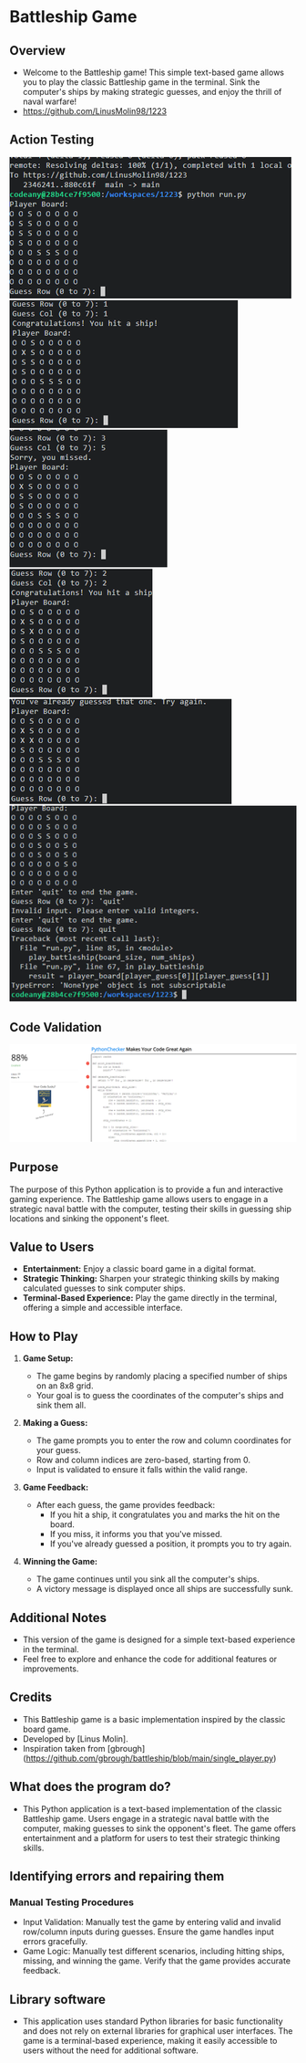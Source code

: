 # Battleship Game

## Overview

- Welcome to the Battleship game! This simple text-based game allows you to play the classic Battleship game in the terminal. Sink the computer's ships by making strategic guesses, and enjoy the thrill of naval warfare!
- https://github.com/LinusMolin98/1223

## Action Testing
![Action testing step one - Getting board visible](screenshots/stepone.png)
![Action testing step two - Typing Row and Column wich result in a hit](screenshots/steptwo.png)
![Action testing step three - Doing the same action as before but resulting in a miss](screenshots/stepthree.png)
![Action testing step four - Hit ship again](screenshots/stepfour.png)
![Action testing step five - Guessing the same (c,r) as before wich resulted in a error message](screenshots/stepfive.png)
![Action testing step six - Quitting the game and getting an active response from the system](screenshots/stepsix.png)

## Code Validation
![Code running through validation](screenshots/validating_code.png)

## Purpose

The purpose of this Python application is to provide a fun and interactive gaming experience. The Battleship game allows users to engage in a strategic naval battle with the computer, testing their skills in guessing ship locations and sinking the opponent's fleet.

## Value to Users

- **Entertainment:** Enjoy a classic board game in a digital format.
- **Strategic Thinking:** Sharpen your strategic thinking skills by making calculated guesses to sink computer ships.
- **Terminal-Based Experience:** Play the game directly in the terminal, offering a simple and accessible interface.

## How to Play

1. **Game Setup:**
   - The game begins by randomly placing a specified number of ships on an 8x8 grid.
   - Your goal is to guess the coordinates of the computer's ships and sink them all.

2. **Making a Guess:**
   - The game prompts you to enter the row and column coordinates for your guess.
   - Row and column indices are zero-based, starting from 0.
   - Input is validated to ensure it falls within the valid range.

3. **Game Feedback:**
   - After each guess, the game provides feedback:
     - If you hit a ship, it congratulates you and marks the hit on the board.
     - If you miss, it informs you that you've missed.
     - If you've already guessed a position, it prompts you to try again.

4. **Winning the Game:**
   - The game continues until you sink all the computer's ships.
   - A victory message is displayed once all ships are successfully sunk.

## Additional Notes
- This version of the game is designed for a simple text-based experience in the terminal.
- Feel free to explore and enhance the code for additional features or improvements.

## Credits 
- This Battleship game is a basic implementation inspired by the classic board game.
- Developed by [Linus Molin].
- Inspiration taken from [gbrough] (https://github.com/gbrough/battleship/blob/main/single_player.py)

## What does the program do? 
- This Python application is a text-based implementation of the classic Battleship game. Users engage in a strategic naval battle with the computer, making guesses to sink the opponent's fleet. The game offers entertainment and a platform for users to test their strategic thinking skills.

## Identifying errors and repairing them
### Manual Testing Procedures
- Input Validation: Manually test the game by entering valid and invalid row/column inputs during guesses. Ensure the game handles input errors gracefully.
- Game Logic: Manually test different scenarios, including hitting ships, missing, and winning the game. Verify that the game provides accurate feedback.

## Library software 
- This application uses standard Python libraries for basic functionality and does not rely on external libraries for graphical user interfaces. The game is a terminal-based experience, making it easily accessible to users without the need for additional software.

 
